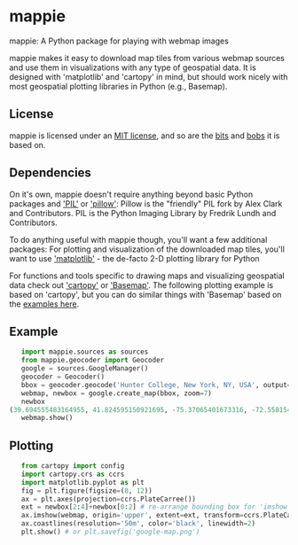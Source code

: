 mappie
======

mappie: A Python package for playing with webmap images

mappie makes it easy to download map tiles from various webmap sources and use 
them in visualizations with any type of geospatial data. It is designed with 
'matplotlib' and 'cartopy' in mind, but should work nicely with most geospatial 
plotting libraries in Python (e.g., Basemap).

License
----------
mappie is licensed under an 
[MIT license](https://github.com/cfarmer/mappie/blob/master/LICENSE), 
and so are the [bits](https://github.com/geopy/geopy) and 
[bobs](https://github.com/cbick/osmviz) it is based on.

Dependencies
----------
On it's own, mappie doesn't require anything beyond basic Python packages and 
['PIL'](http://www.pythonware.com/products/pil/) or ['pillow'](http://python-imaging.github.io/Pillow/):
    Pillow is the "friendly" PIL fork by Alex Clark and Contributors.
    PIL is the Python Imaging Library by Fredrik Lundh and Contributors.

To do anything useful with mappie though, you'll want a few additional packages:
For plotting and visualization of the downloaded map tiles, you'll want 
to use ['matplotlib'](http://matplotlib.org/) - the de-facto 2-D plotting library for Python 
    
For functions and tools specific to drawing maps and visualizing geospatial
data check out ['cartopy'](http://scitools.org.uk/cartopy/) or ['Basemap'](http://matplotlib.org/basemap/).
The following plotting example is based on 'cartopy', but you can do 
similar things with 'Basemap' based on the [examples here](http://matplotlib.org/basemap/users/examples.html).

Example
----------

```python
   import mappie.sources as sources
   from mappie.geocoder import Geocoder
   google = sources.GoogleManager()
   geocoder = Geocoder()
   bbox = geocoder.geocode('Hunter College, New York, NY, USA', output='bbox')
   webmap, newbox = google.create_map(bbox, zoom=7)
   newbox
(39.694555483164955, 41.824595150921695, -75.37065401673316, -72.55815401673317)
   webmap.show()
```

Plotting
----------
```python
   from cartopy import config
   import cartopy.crs as ccrs
   import matplotlib.pyplot as plt
   fig = plt.figure(figsize=(8, 12))
   ax = plt.axes(projection=ccrs.PlateCarree())
   ext = newbox[2:4]+newbox[0:2] # re-arrange bounding box for 'imshow'
   ax.imshow(webmap, origin='upper', extent=ext, transform=ccrs.PlateCarree())
   ax.coastlines(resolution='50m', color='black', linewidth=2)
   plt.show() # or plt.savefig('google-map.png')
```
